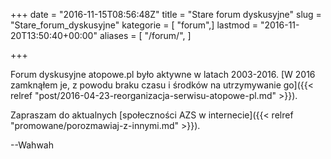 +++
date = "2016-11-15T08:56:48Z"
title = "Stare forum dyskusyjne"
slug = "Stare_forum_dyskusyjne"
kategorie = [ "forum",]
lastmod = "2016-11-20T13:50:40+00:00"
aliases = [ "/forum/", ]

+++

Forum dyskusyjne atopowe.pl było aktywne w latach 2003-2016.  [W 2016 zamknąłem
je, z powodu braku czasu i środków na utrzymywanie go]({{< relref
"post/2016-04-23-reorganizacja-serwisu-atopowe-pl.md" >}}).

Zapraszam do aktualnych [społeczności AZS w internecie]({{< relref
"promowane/porozmawiaj-z-innymi.md" >}}).

--Wahwah
